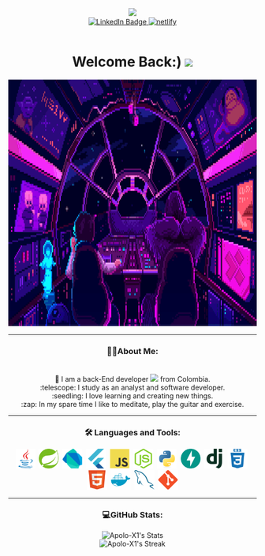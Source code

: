 <div align="center">
  
  <div id="header">
    <img src="https://media0.giphy.com/media/v1.Y2lkPTc5MGI3NjExMTg1YjAwNjRkNjAxMDhiMmYxZmI5MjhhZDI3ZjcyMzMzOGNhNGY3YSZlcD12MV9pbnRlcm5hbF9naWZzX2dpZklkJmN0PWc/2IudUHdI075HL02Pkk/giphy.gif" width="100"/>
  </div>

  <div id="badges">
    <a href="https://www.linkedin.com/in/david-guerra-9a4336268/">
      <img src="https://img.shields.io/badge/LinkedIn-blue?style=for-the-badge&logo=linkedin&logoColor=white" alt="LinkedIn Badge"/>
    </a>
    <a href='https://apolo-x1.netlify.app' target="_blank">
      <img alt='netlify' src='https://img.shields.io/badge/Website-100000?style=for-the-badge&logo=netlify&logoColor=FFFFFF&labelColor=00CED1&color=00CED1'/></a>
  </div>

  <div>
    <img src="https://komarev.com/ghpvc/?username=Apolo-X1&style=flat-square&color=blue" alt="">
  </div>

  <h1>
    Welcome Back:)
    <img src="https://media.giphy.com/media/hvRJCLFzcasrR4ia7z/giphy.gif" width="30px"/>
  </h1>

  <div>
    <img src="gg.gif" width="900" height="500"/>
  </div>

  ---

  
  <h3 align="center">
    👨‍💻About Me:<br><br>
  </h3>
       🤍 I am a back-End developer <img src="https://media.giphy.com/media/WUlplcMpOCEmTGBtBW/giphy.gif" width="20"> from Colombia.<br>
       :telescope: I study as an analyst and software developer.<br>
       :seedling: I love learning and creating new things.<br>
       :zap: In my spare time I like to meditate, play the guitar and exercise.  
    


  ---

  ### :hammer_and_wrench: Languages and Tools:
  
  <div>
    <img src="https://github.com/devicons/devicon/blob/master/icons/java/java-original.svg" title="Java" alt="Java" width="40" height="40"/>&nbsp;
    <img src="https://github.com/devicons/devicon/blob/master/icons/spring/spring-original.svg" title="Spring" alt="Spring" width="40" height="40"/>&nbsp;   
    <img src="https://github.com/devicons/devicon/blob/master/icons/dart/dart-original.svg" title="Dart" alt="Dart" width="40" height="40"/>&nbsp;
    <img src="https://github.com/devicons/devicon/blob/master/icons/flutter/flutter-original.svg" title="Flutter" alt="Flutter" width="40" height="40"/>&nbsp;
    <img src="https://github.com/devicons/devicon/blob/master/icons/javascript/javascript-original.svg" title="JavaScript" alt="JavaScript" width="40" height="40"/>&nbsp;
    <img src="https://github.com/devicons/devicon/blob/master/icons/nodejs/nodejs-original.svg" title="NodeJS" alt="NodeJS" width="40" height="40"/>&nbsp;
    <img src="https://raw.githubusercontent.com/devicons/devicon/1119b9f84c0290e0f0b38982099a2bd027a48bf1/icons/python/python-original.svg" title="Python" alt="Python" width="40" height="40"/>&nbsp;
    <img src="https://github.com/devicons/devicon/blob/master/icons/fastapi/fastapi-original.svg" title="FastAPI" alt="FastAPI" width="40" height="40"/>&nbsp; 
    <img src="https://github.com/devicons/devicon/blob/master/icons/django/django-plain.svg" title="Django" alt="Django" width="40" height="40"/>&nbsp; 
    <img src="https://github.com/devicons/devicon/blob/master/icons/css3/css3-plain-wordmark.svg" title="CSS3" alt="CSS" width="40" height="40"/>&nbsp;
    <img src="https://github.com/devicons/devicon/blob/master/icons/html5/html5-original.svg" title="HTML5" alt="HTML" width="40" height="40"/>&nbsp;     
    <img src="https://raw.githubusercontent.com/devicons/devicon/1119b9f84c0290e0f0b38982099a2bd027a48bf1/icons/docker/docker-plain.svg" title="Docker" alt="Docker" width="40" height="40"/>&nbsp;
    <img src="https://github.com/devicons/devicon/blob/master/icons/mysql/mysql-original.svg" title="MySQL" alt="MySQL" width="40" height="40"/>&nbsp;
    <img src="https://github.com/devicons/devicon/blob/master/icons/git/git-original.svg" title="Git" alt="Git" width="40" height="40"/>
  </div>

  ---

  ### 💻GitHub Stats:
  ![Apolo-X1's Stats](https://github-readme-stats.vercel.app/api?username=Apolo-X1&theme=radical&show_icons=true&hide_border=false&count_private=true)<br>
  ![Apolo-X1's Streak](https://github-readme-streak-stats.herokuapp.com/?user=Apolo-X1&theme=radical&hide_border=false)
  
  
</div>
